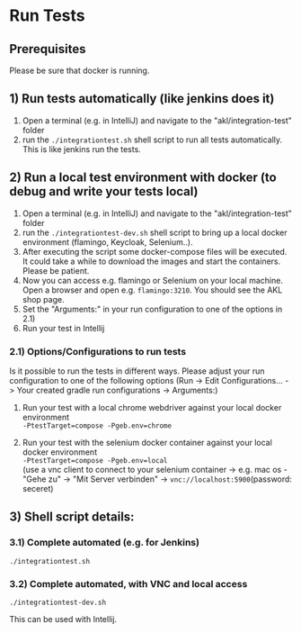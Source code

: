 # Run Tests

## Prerequisites
Please be sure that docker is running.

## 1) Run tests automatically (like jenkins does it)
1. Open a terminal (e.g. in IntelliJ) and navigate to the "akl/integration-test" folder
2. run the `./integrationtest.sh` shell script to run all tests automatically. This is like jenkins run the tests. 

## 2) Run a local test environment with docker (to debug and write your tests local)
1. Open a terminal (e.g. in IntelliJ) and navigate to the "akl/integration-test" folder
2. run the `./integrationtest-dev.sh` shell script to bring up a local docker environment (flamingo, Keycloak, Selenium..). 
3. After executing the script some docker-compose files will be executed. It could take a while to download the images and start the containers. Please be patient.
4. Now you can access e.g. flamingo or Selenium on your local machine. Open a browser and open e.g. `flamingo:3210`. You should see the AKL shop page.
5. Set the "Arguments:" in your run configuration to one of the options in 2.1)
6. Run your test in Intellij

### 2.1) Options/Configurations to run tests
Is it possible to run the tests in different ways. Please adjust your run configuration to one of the following options (Run -> Edit Configurations... -> Your created gradle run configurations -> Arguments:)


1. Run your test with a local chrome webdriver against your local docker environment \
`-PtestTarget=compose -Pgeb.env=chrome`

2. Run your test with the selenium docker container against your local docker environment \
`-PtestTarget=compose -Pgeb.env=local` \
(use a vnc client to connect to your selenium container -> e.g. mac os -  "Gehe zu" -> "Mit Server verbinden" -> `vnc://localhost:5900`(password: seceret)


## 3) Shell script details: 
### 3.1) Complete automated (e.g. for Jenkins)
`./integrationtest.sh`

### 3.2) Complete automated, with VNC and local access

`./integrationtest-dev.sh`

This can be used with Intellij.
